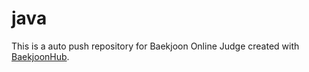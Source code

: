 # java
This is a auto push repository for Baekjoon Online Judge created with [BaekjoonHub](https://github.com/BaekjoonHub/BaekjoonHub).
